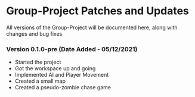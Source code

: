 # Group-Project Patches and Updates
All versions of the Group-Project will be documented here, along with changes and bug fixes

### Version 0.1.0-pre (Date Added - 05/12/2021)
- Started the project
- Got the workspace up and going
- Implemented AI and Player Movement
- Created a small map
- Created a pseudo-zombie chase game
